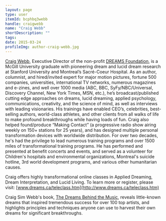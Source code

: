 ```yaml
---
layout: page
type: user
itemId: bcphbq3webb
handle: craigwebb
name: "Craig Webb"
shortDescription: ""
tags:
date: 2015-03-24
profileImg: author-craig-webb.jpg
---
```


[Craig Webb](http://craigwebb.ca), Executive Director of the non-profit [DREAMS Foundation](http://www.dreams.ca/), is a McGill University graduate with pioneering dream and lucid dream research at Stanford University and Montreal’s Sacré-Coeur Hospital. As an author, columnist, and hired/invited expert for major motion pictures, fortune 500 companies, universities, international TV networks, numerous magazines and e-zines, and well over 1000 media (ABC, BBC, SyFy/NBC/Universal, Discovery Channel, New York Times, MSN, etc.), he’s broadcast/published cutting edge approaches on dreams, lucid dreaming, applied psychology, communications, creativity, and the science of mind, as well as interviews with leading visionaries. His trainings have enabled CEO’s, celebrities, best-selling authors, world-class athletes, and other clients from all walks of life to make profound breakthroughs while having loads of fun. Craig also helped found/produce “Making Contact” (a progressive radio show airing weekly on 150+ stations for 25 years), and has designed multiple personal transformation devices with worldwide distribution. For over two decades, he's had the privilege to lead numerous training programs and over 1500 miles of transformational training programs. He has performed and presented at benefit concerts and events, and served as a volunteer for Children's hospitals and environmental organizations, Montreal's suicide hotline, 3rd world development programs, and various other humanitarian causes.

Craig offers highly transformational online classes in Applied Dreaming, Dream Interpretation, and Lucid Living. To learn more or register, please visit: [www.dreams.ca/teleclass.htm](http://www.dreams.ca/teleclass.htm)

Craig Sim Webb's book, [The Dreams Behind the Music](http://dreamsbehindthemusic.com/), reveals little-known dreams that inspired tremendous success for over 100 top artists, and highlights principles and techniques anyone can use to harvest their own dreams for significant breakthroughs.